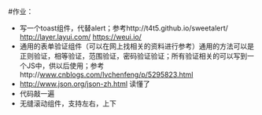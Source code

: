 #作业：
- 写一个toast组件，代替alert；参考http://t4t5.github.io/sweetalert/   http://layer.layui.com/  https://weui.io/
- 通用的表单验证组件（可以在网上找相关的资料进行参考）通用的方法可以是正则验证，相等验证，范围验证，密码验证验证；所有验证相关的可以写到一个JS中，供以后使用；参考http://www.cnblogs.com/lvchenfeng/p/5295823.html
- http://www.json.org/json-zh.html 读懂了
- 代码敲一遍
- 无缝滚动组件，支持左右，上下
